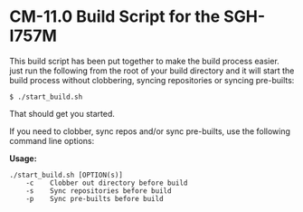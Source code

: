CM-11.0 Build Script for the SGH-I757M
========================================

This build script has been put together to make the build process easier. just run the following from the root of your build directory and it will start the build process without clobbering, syncing repositories or syncing pre-builts:

```````````````````
$ ./start_build.sh
```````````````````
  
That should get you started.

If you need to clobber, sync repos and/or sync pre-builts, use the following command line options:

**Usage:**
```````````````````
./start_build.sh [OPTION(s)]
    -c    Clobber out directory before build
    -s    Sync repositories before build
    -p    Sync pre-builts before build
```````````````````
